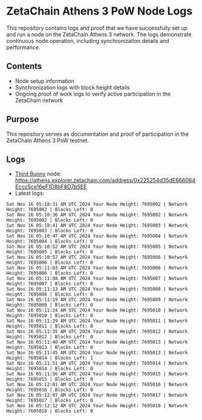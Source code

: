 # ZetaChain Athens 3 PoW Node Logs
This repository contains logs and proof that we have successfully set up and run a node on the ZetaChain Athens 3 network. The logs demonstrate continuous node operation, including synchronization details and performance.

## Contents
- Node setup information
- Synchronization logs with block height details
- Ongoing proof of work logs to verify active participation in the ZetaChain network

## Purpose
This repository serves as documentation and proof of participation in the ZetaChain Athens 3 PoW testnet.

## Logs

- [Third Bunny](https://thirdbunny.xyz/) node: https://athens.explorer.zetachain.com/address/0x225254d35dE666064Eccc5ce16eF1D8bF8D7b5EE
- Latest logs:
```
Sat Nov 16 05:10:31 AM UTC 2024 Your Node Height: 7695002 | Network Height: 7695002 | Blocks Left: 0
Sat Nov 16 05:10:36 AM UTC 2024 Your Node Height: 7695002 | Network Height: 7695002 | Blocks Left: 0
Sat Nov 16 05:10:41 AM UTC 2024 Your Node Height: 7695003 | Network Height: 7695003 | Blocks Left: 0
Sat Nov 16 05:10:47 AM UTC 2024 Your Node Height: 7695004 | Network Height: 7695004 | Blocks Left: 0
Sat Nov 16 05:10:52 AM UTC 2024 Your Node Height: 7695005 | Network Height: 7695005 | Blocks Left: 0
Sat Nov 16 05:10:57 AM UTC 2024 Your Node Height: 7695006 | Network Height: 7695006 | Blocks Left: 0
Sat Nov 16 05:11:03 AM UTC 2024 Your Node Height: 7695006 | Network Height: 7695006 | Blocks Left: 0
Sat Nov 16 05:11:08 AM UTC 2024 Your Node Height: 7695007 | Network Height: 7695007 | Blocks Left: 0
Sat Nov 16 05:11:13 AM UTC 2024 Your Node Height: 7695008 | Network Height: 7695008 | Blocks Left: 0
Sat Nov 16 05:11:19 AM UTC 2024 Your Node Height: 7695009 | Network Height: 7695009 | Blocks Left: 0
Sat Nov 16 05:11:24 AM UTC 2024 Your Node Height: 7695010 | Network Height: 7695010 | Blocks Left: 0
Sat Nov 16 05:11:29 AM UTC 2024 Your Node Height: 7695011 | Network Height: 7695011 | Blocks Left: 0
Sat Nov 16 05:11:35 AM UTC 2024 Your Node Height: 7695012 | Network Height: 7695012 | Blocks Left: 0
Sat Nov 16 05:11:40 AM UTC 2024 Your Node Height: 7695013 | Network Height: 7695013 | Blocks Left: 0
Sat Nov 16 05:11:45 AM UTC 2024 Your Node Height: 7695013 | Network Height: 7695014 | Blocks Left: 1
Sat Nov 16 05:11:51 AM UTC 2024 Your Node Height: 7695014 | Network Height: 7695014 | Blocks Left: 0
Sat Nov 16 05:11:56 AM UTC 2024 Your Node Height: 7695015 | Network Height: 7695015 | Blocks Left: 0
Sat Nov 16 05:12:01 AM UTC 2024 Your Node Height: 7695016 | Network Height: 7695016 | Blocks Left: 0
Sat Nov 16 05:12:07 AM UTC 2024 Your Node Height: 7695017 | Network Height: 7695017 | Blocks Left: 0
Sat Nov 16 05:12:12 AM UTC 2024 Your Node Height: 7695018 | Network Height: 7695018 | Blocks Left: 0
```
